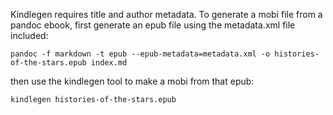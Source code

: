 Kindlegen requires title and author metadata. To generate a mobi file from
a pandoc ebook, first generate an epub file using the metadata.xml file 
included:

```
pandoc -f markdown -t epub --epub-metadata=metadata.xml -o histories-of-the-stars.epub index.md
```

then use the kindlegen tool to make a mobi from that epub:

```
kindlegen histories-of-the-stars.epub
```
